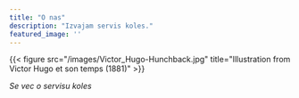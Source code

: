 ```yaml
---
title: "O nas"
description: "Izvajam servis koles."
featured_image: ''
---
```

{{< figure src="/images/Victor_Hugo-Hunchback.jpg" title="Illustration from Victor Hugo et son temps (1881)" >}}

_Se vec o servisu koles_
